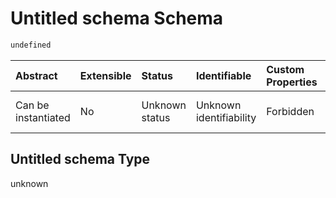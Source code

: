 # Untitled schema Schema

```txt
undefined
```



| Abstract            | Extensible | Status         | Identifiable            | Custom Properties | Additional Properties | Access Restrictions | Defined In                                                                                            |
| :------------------ | :--------- | :------------- | :---------------------- | :---------------- | :-------------------- | :------------------ | :---------------------------------------------------------------------------------------------------- |
| Can be instantiated | No         | Unknown status | Unknown identifiability | Forbidden         | Allowed               | none                | [dataset-valid-1.json](../../../schemas/validation_tests/dataset-valid-1.json "open original schema") |

## Untitled schema Type

unknown
